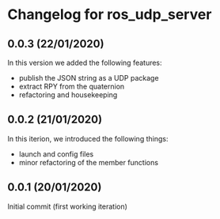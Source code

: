 # Changelog for ros_udp_server

## 0.0.3 (22/01/2020)
In this version we added the following features:
- publish the JSON string as a UDP package
- extract RPY from the quaternion
- refactoring and housekeeping

## 0.0.2 (21/01/2020)
In this iterion, we introduced the following things:
- launch and config files
- minor refactoring of the member functions

## 0.0.1 (20/01/2020)
Initial commit (first working iteration)